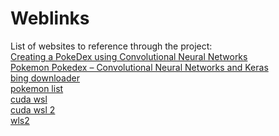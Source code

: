 # Weblinks
List of websites to reference through the project:\
[Creating a PokeDex using Convolutional Neural Networks](https://medium.com/dsc-manipal/creating-a-pokedex-using-convolutional-neural-networks-7d46423cfc91)\
[Pokemon Pokedex – Convolutional Neural Networks and Keras](https://pyblog.xyz/pokemon-pokedex-convolutional-neural-networks-and-keras/)\
[bing downloader](https://github.com/gurugaurav/bing_image_downloader)\
[pokemon list](https://pokemondb.net/pokedex/national)\
[cuda wsl](https://github.com/microsoft/WSL/issues/1788)\
[cuda wsl 2](https://ubuntu.com/blog/getting-started-with-cuda-on-ubuntu-on-wsl-2)\
[wls2 ](https://scotch.io/bar-talk/trying-the-new-wsl-2-its-fast-windows-subsystem-for-linux)